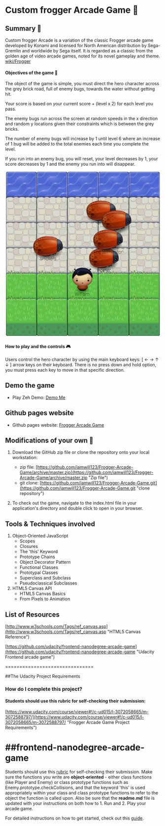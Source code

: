 
# Custom frogger Arcade Game :frog:

## Summary :speech_balloon:
Custom frogger Arcade is a variation of the classic Frogger arcade game developed by Konami and licensed for North American distribution by Sega-Gremlin and worldwide by Sega itself. It is regarded as a classic from the golden age of video arcade games, noted for its novel gameplay and theme. [wiki/Frogger](https://en.wikipedia.org/wiki/Frogger)

#### Objectives of the game :running:
The object of the game is simple, you must direct the hero character across the grey brick road, full of enemy bugs, towards the water without getting hit.

Your score is based on your current score + (level x 2) for each level you pass.

The enemy bugs run across the screen at random speeds in the x direction and random y locations given their constraints which is between the grey bricks.

The number of enemy bugs will increase by 1 until level 6 where an increase of 1 bug will be added to the total enemies each time you complete the level.

If you run into an enemy bug, you will reset, your level decreases by 1, your score decreases by 1 and the enemy you run into will disappear.

![frogger image](/images/froggerwill.png)

#### How to play and the controls :video_game:
Users control the hero character by using the main keyboard keys: [  ←   →   ↑   ↓  ] arrow keys on their keyboard. There is no press down and hold option, you must press each key to move in that specific direction.

## Demo the game
* Play Zeh Demo: [Demo Me](https://iamwill123.github.io/Frogger-Arcade-Game/game.html "Play game demo")

## Github pages website
* Github pages website: [Frogger Arcade Game](https://iamwill123.github.io/Frogger-Arcade-Game/ "Github Pages Website")

## Modifications of your own :raised_hands:

1. Download the GitHub zip file or clone the repository onto your local workstation:
    * zip file: [https://github.com/iamwill123/Frogger-Arcade-Game/archive/master.zip](https://github.com/iamwill123/Frogger-Arcade-Game/archive/master.zip "Zip file")
    * git clone: [https://github.com/iamwill123/Frogger-Arcade-Game.git](https://github.com/iamwill123/Frogger-Arcade-Game.git "clone repository")

2. To check out the game, navigate to the index.html file in your application's directory and double click to open in your browser.

## Tools & Techniques involved
1. Object-Oriented JavaScript
    - Scopes
    - Closures
    - The 'this' Keyword
    - Prototype Chains
    - Object Decorator Pattern
    - Functional Classes
    - Prototypal Classes
    - Superclass and Subclass
    - Pseudoclassical Subclasses
2. HTML5 Canvas API
    - HTML5 Canvas Basics
    - From Pixels to Animation

## List of Resources
[http://www.w3schools.com/Tags/ref_canvas.asp](http://www.w3schools.com/Tags/ref_canvas.asp "HTML5 Canvas Reference")

[https://github.com/udacity/frontend-nanodegree-arcade-game](https://github.com/udacity/frontend-nanodegree-arcade-game "Udacity Frontend arcade game")

===============================

##The Udacity Project Requirements

### How do I complete this project?

#### Students should use this rubric for self-checking their submission:
[https://www.udacity.com/course/viewer#!/c-ud015/l-3072058665/m-3072588797/](https://www.udacity.com/course/viewer#!/c-ud015/l-3072058665/m-3072588797/ "Frogger Arcade Game Project Requirements")

##frontend-nanodegree-arcade-game
===============================

Students should use this [rubric](https://review.udacity.com/#!/projects/2696458597/rubric) for self-checking their submission. Make sure the functions you write are **object-oriented** - either class functions (like Player and Enemy) or class prototype functions such as Enemy.prototype.checkCollisions, and that the keyword 'this' is used appropriately within your class and class prototype functions to refer to the object the function is called upon. Also be sure that the **readme.md** file is updated with your instructions on both how to 1. Run and 2. Play your arcade game.

For detailed instructions on how to get started, check out this [guide](https://docs.google.com/document/d/1v01aScPjSWCCWQLIpFqvg3-vXLH2e8_SZQKC8jNO0Dc/pub?embedded=true).